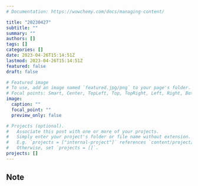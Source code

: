 ```yaml
---
# Documentation: https://wowchemy.com/docs/managing-content/

title: "20230427"
subtitle: ""
summary: ""
authors: []
tags: []
categories: []
date: 2023-04-26T15:14:51Z
lastmod: 2023-04-26T15:14:51Z
featured: false
draft: false

# Featured image
# To use, add an image named `featured.jpg/png` to your page's folder.
# Focal points: Smart, Center, TopLeft, Top, TopRight, Left, Right, BottomLeft, Bottom, BottomRight.
image:
  caption: ""
  focal_point: ""
  preview_only: false

# Projects (optional).
#   Associate this post with one or more of your projects.
#   Simply enter your project's folder or file name without extension.
#   E.g. `projects = ["internal-project"]` references `content/project/deep-learning/index.md`.
#   Otherwise, set `projects = []`.
projects: []
---
```


## Note

